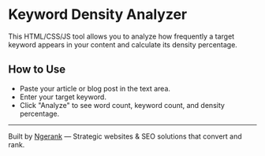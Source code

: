# Keyword Density Analyzer

This HTML/CSS/JS tool allows you to analyze how frequently a target keyword appears in your content and calculate its density percentage.

## How to Use
- Paste your article or blog post in the text area.
- Enter your target keyword.
- Click "Analyze" to see word count, keyword count, and density percentage.

---

Built by [Ngerank](https://ngerank.id) — Strategic websites & SEO solutions that convert and rank.
